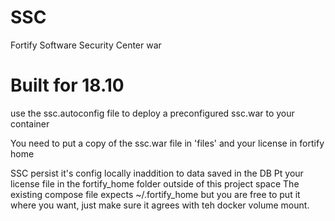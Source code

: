 # SSC
Fortify Software Security Center war

# Built for 18.10
use the ssc.autoconfig file to deploy a preconfigured ssc.war to your container

You need to put a copy of the ssc.war file in 'files' and your license in fortify home

SSC persist it's config locally inaddition to data saved in the DB
Pt your license file in the fortify_home folder outside of this project space
The existing compose file expects ~/.fortify_home but you are free to put it where you want, just make sure it agrees with teh docker volume mount.
